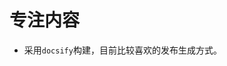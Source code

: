 # 专注内容

- 采用`docsify`构建，目前比较喜欢的发布生成方式。

<script>
    async function getGithubInfo() {
      const response = await fetch('https://api.github.com/users/Lokavit');
      const res = await response.json();
      let section = document.createElement('section');
      section.innerHTML = `
        <h1 style="text-align:center;color:aqua;font-size:xxx-large;margin:0;">${res.name}</h1>
        <span style="text-align:center;color:aqua;">${res.bio}</span>
      `;
      document.querySelector('.app-name').appendChild(section);
    }
    getGithubInfo();
</script>
